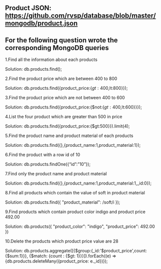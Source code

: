 ## Product JSON: https://github.com/rvsp/database/blob/master/mongodb/product.json


## For the following question wrote the corresponding MongoDB queries



1.Find all the information about each products

Solution: db.products.find();


2.Find the product price which are between 400 to 800

Solution: db.products.find({product_price:{$gt:400,$lt:800}});


3.Find the product price which are not between 400 to 600

Solution: db.products.find({product_price:{$not:{$gt:400,$lt:600}}});


4.List the four product which are greater than 500 in price 

Solution: db.products.find({product_price:{$gt:500}}).limit(4);


5.Find the product name and product material of each products

Solution: db.products.find({},{product_name:1,product_material:1});


6.Find the product with a row id of 10

Solution: db.products.findOne({“id”:”10”});


7.Find only the product name and product material

Solution: db.products.find({},{product_name:1,product_material:1,_id:0});


8.Find all products which contain the value of soft in product material 

Solution:  db.products.find({ "product_material": /soft/i });


9.Find products which contain product color indigo  and product price 492.00

Solution:  db.products({ "product_color": "indigo", "product_price": 492.00 })


10.Delete the products which product price value are 28

Solution:  db.products.aggregate([{$group:{_id:'$product_price',count:{$sum:1}}}, {$match: {count : {$gt: 1}}}]).forEach((e) => {db.products.deleteMany({product_price: e._id})});
